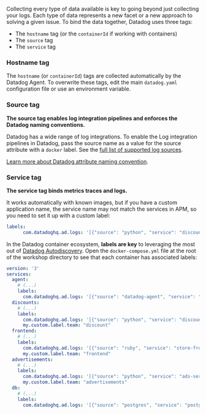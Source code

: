 Collecting every type of data available is key to going beyond just collecting your logs. Each type of data represents a new facet or a new approach to solving a given issue. To bind the data together, Datadog uses three tags:

* The `hostname` tag (or the `containerId` if working with containers)
* The `source` tag
* The `service` tag

### Hostname tag

The `hostname` (or `containerId`) tags  are collected automatically by the Datadog Agent. To overwrite these tags, edit the main `datadog.yaml` configuration file or use an environment variable.

### Source tag

**The source tag enables log integration pipelines and enforces the Datadog naming conventions.**

Datadog has a wide range of log integrations. To enable the Log integration pipelines in Datadog, pass the source name as a value for the source attribute with a `docker` label. See the [full list of supported log sources](https://app.datadoghq.com/logs/pipelines).

[Learn more about Datadog attribute naming convention](https://docs.datadoghq.com/logs/processing/attributes_naming_convention/).

### Service tag

**The service tag binds metrics traces and logs.**

It works automatically with known images, but if you have a custom application name, the service name may not match the services in APM, so you need to set it up with a custom label:

```yaml
labels:
      com.datadoghq.ad.logs: '[{"source": "python", "service": "discounts-service"}]'
```

In the Datadog container ecosystem, **labels are key** to leveraging the most out of [Datadog Autodiscovery](https://docs.datadoghq.com/agent/autodiscovery/?tab=agent). Open the `docker-compose.yml` file at the root of the workshop directory to see that each container has associated labels:

```yaml
version: '3'
services:
  agent:
    # (...)
    labels:
      com.datadoghq.ad.logs: '[{"source": "datadog-agent", "service": "agent"}]'
  discounts:
    # (...)
    labels:
      com.datadoghq.ad.logs: '[{"source": "python", "service": "discounts-service"}]'
      my.custom.label.team: "discount"
  frontend:
    # (...)
    labels:
      com.datadoghq.ad.logs: '[{"source": "ruby", "service": "store-frontend"}]'
      my.custom.label.team: "frontend"
  advertisements:
    # (...)
    labels:
      com.datadoghq.ad.logs: '[{"source": "python", "service": "ads-service"}]'
      my.custom.label.team: "advertisements"
  db:
    # (...)
    labels:
      com.datadoghq.ad.logs: '[{"source": "postgres", "service": "postgres"}]'
```
